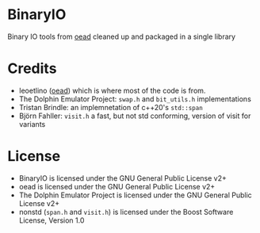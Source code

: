 # BinaryIO

Binary IO tools from [oead](https://github.com/zeldamods/oead) cleaned up and packaged in a single library

# Credits

- leoetlino ([oead](https://github.com/zeldamods/oead)) which is where most of the code is from.
- The Dolphin Emulator Project: `swap.h` and `bit_utils.h` implementations
- Tristan Brindle: an implemnetation of c++20's `std::span`
- Björn Fahller: `visit.h` a fast, but not std conforming, version of visit for variants

# License

- BinaryIO is licensed under the GNU General Public License v2+
- oead is licensed under the GNU General Public License v2+
- The Dolphin Emulator Project is licensed under the GNU General Public License v2+
- nonstd (`span.h` and `visit.h`) is licensed under the Boost Software License, Version 1.0
